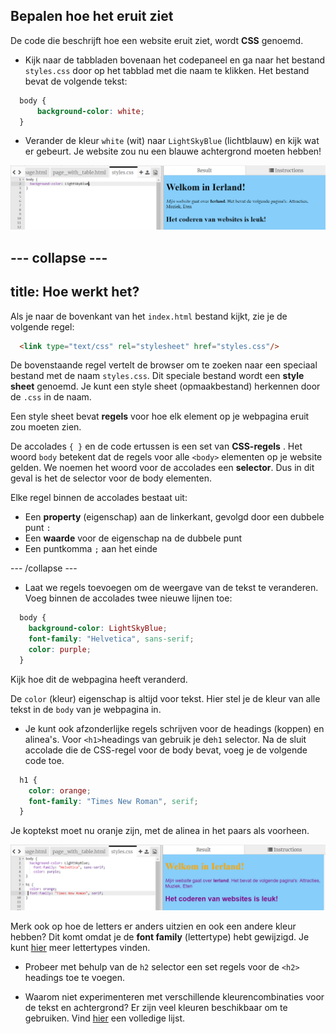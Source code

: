 ## Bepalen hoe het eruit ziet

De code die beschrijft hoe een website eruit ziet, wordt **CSS** genoemd.

- Kijk naar de tabbladen bovenaan het codepaneel en ga naar het bestand `styles.css` door op het tabblad met die naam te klikken. Het bestand bevat de volgende tekst:

```css
  body {
      background-color: white;
  }
```

- Verander de kleur `white` (wit) naar `LightSkyBlue` (lichtblauw) en kijk wat er gebeurt. Je website zou nu een blauwe achtergrond moeten hebben! 

![Example with blue background](images/egFirstCSSbluebg.png)

## \--- collapse \---

## title: Hoe werkt het?

Als je naar de bovenkant van het `index.html` bestand kijkt, zie je de volgende regel:

```html
  <link type="text/css" rel="stylesheet" href="styles.css"/>
```

De bovenstaande regel vertelt de browser om te zoeken naar een speciaal bestand met de naam `styles.css`. Dit speciale bestand wordt een **style sheet** genoemd. Je kunt een style sheet (opmaakbestand) herkennen door de `.css` in de naam.

Een style sheet bevat **regels** voor hoe elk element op je webpagina eruit zou moeten zien.

De accolades `{ }` en de code ertussen is een set van **CSS-regels** . Het woord `body` betekent dat de regels voor alle `<body>` elementen op je website gelden. We noemen het woord voor de accolades een **selector**. Dus in dit geval is het de selector voor de body elementen.

Elke regel binnen de accolades bestaat uit:

- Een **property** (eigenschap) aan de linkerkant, gevolgd door een dubbele punt `:`
- Een **waarde** voor de eigenschap na de dubbele punt
- Een puntkomma `;` aan het einde

\--- /collapse \---

- Laat we regels toevoegen om de weergave van de tekst te veranderen. Voeg binnen de accolades twee nieuwe lijnen toe:

```css
  body {
    background-color: LightSkyBlue;
    font-family: "Helvetica", sans-serif;
    color: purple;
  }
```

Kijk hoe dit de webpagina heeft veranderd.

De `color` (kleur) eigenschap is altijd voor tekst. Hier stel je de kleur van alle tekst in de `body` van je webpagina in.

- Je kunt ook afzonderlijke regels schrijven voor de headings (koppen) en alinea's. Voor `<h1>`headings van gebruik je de`h1` selector. Na de sluit accolade die de CSS-regel voor de body bevat, voeg je de volgende code toe.

```css
  h1 {
    color: orange;
    font-family: "Times New Roman", serif;
  }
```

Je koptekst moet nu oranje zijn, met de alinea in het paars als voorheen.

![Result of new CSS code](images/egCssColorsFonts.png)

Merk ook op hoe de letters er anders uitzien en ook een andere kleur hebben? Dit komt omdat je de **font family** (lettertype) hebt gewijzigd. Je kunt [hier](http://dojo.soy/web-font-families) meer lettertypes vinden.

- Probeer met behulp van de `h2` selector een set regels voor de `<h2>` headings toe te voegen.

- Waarom niet experimenteren met verschillende kleurencombinaties voor de tekst en achtergrond? Er zijn veel kleuren beschikbaar om te gebruiken. Vind [hier](http://dojo.soy/web-color-names) een volledige lijst.